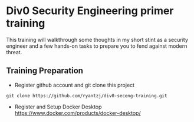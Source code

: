 # Div0 Security Engineering primer training 

This training will walkthrough some thoughts in my short stint as a security engineer and a few hands-on tasks to prepare you to fend against modern threat. 

## Training Preparation 

- Register github account and git clone this project
```
git clone https://github.com/ryantzj/div0-seceng-training.git
```

- Register and Setup Docker Desktop
https://www.docker.com/products/docker-desktop/
